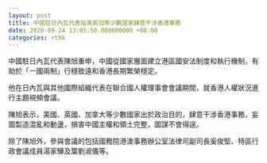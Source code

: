 ```yaml
---
layout: post
title: 中國駐日內瓦代表指美英加等少數國家肆意干涉香港事務
date: 2020-09-24 13:05:50.000000000 +08:00
categories: rthk
---
```


中國駐日內瓦代表陳旭重申，中國從國家層面建立港區國安法制度和執行機制，有助於「一國兩制」行穩致遠和香港長期繁榮穩定。

他在日內瓦與其他國際組織代表在聯合國人權理事會會議期間，就香港人權狀況進行主題視頻會議。

陳旭表示，美國、英國、加拿大等少數國家出於政治目的，肆意干涉香港事務，妄圖製造混亂和動盪，損害中國主權和領土完整，圖謀不會得逞。

除了陳旭外，參與會議的包括國務院港澳事務辦公室法律司副司長奚俊堅、特區行政會議成員湯家驊及葉劉淑儀等。
